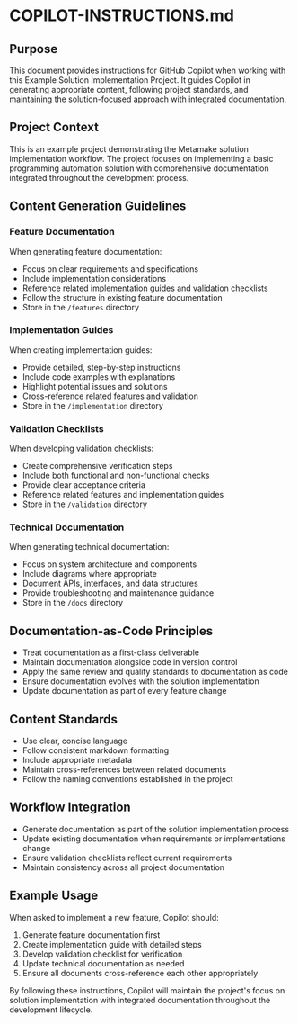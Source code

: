 # COPILOT-INSTRUCTIONS.md

## Purpose
This document provides instructions for GitHub Copilot when working with this Example Solution Implementation Project. It guides Copilot in generating appropriate content, following project standards, and maintaining the solution-focused approach with integrated documentation.

## Project Context
This is an example project demonstrating the Metamake solution implementation workflow. The project focuses on implementing a basic programming automation solution with comprehensive documentation integrated throughout the development process.

## Content Generation Guidelines

### Feature Documentation
When generating feature documentation:
- Focus on clear requirements and specifications
- Include implementation considerations
- Reference related implementation guides and validation checklists
- Follow the structure in existing feature documentation
- Store in the `/features` directory

### Implementation Guides
When creating implementation guides:
- Provide detailed, step-by-step instructions
- Include code examples with explanations
- Highlight potential issues and solutions
- Cross-reference related features and validation
- Store in the `/implementation` directory

### Validation Checklists
When developing validation checklists:
- Create comprehensive verification steps
- Include both functional and non-functional checks
- Provide clear acceptance criteria
- Reference related features and implementation guides
- Store in the `/validation` directory

### Technical Documentation
When generating technical documentation:
- Focus on system architecture and components
- Include diagrams where appropriate
- Document APIs, interfaces, and data structures
- Provide troubleshooting and maintenance guidance
- Store in the `/docs` directory

## Documentation-as-Code Principles
- Treat documentation as a first-class deliverable
- Maintain documentation alongside code in version control
- Apply the same review and quality standards to documentation as code
- Ensure documentation evolves with the solution implementation
- Update documentation as part of every feature change

## Content Standards
- Use clear, concise language
- Follow consistent markdown formatting
- Include appropriate metadata
- Maintain cross-references between related documents
- Follow the naming conventions established in the project

## Workflow Integration
- Generate documentation as part of the solution implementation process
- Update existing documentation when requirements or implementations change
- Ensure validation checklists reflect current requirements
- Maintain consistency across all project documentation

## Example Usage
When asked to implement a new feature, Copilot should:
1. Generate feature documentation first
2. Create implementation guide with detailed steps
3. Develop validation checklist for verification
4. Update technical documentation as needed
5. Ensure all documents cross-reference each other appropriately

By following these instructions, Copilot will maintain the project's focus on solution implementation with integrated documentation throughout the development lifecycle.
